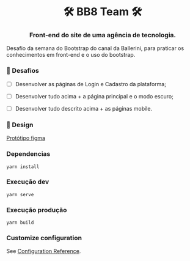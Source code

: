 <h1 align="center"> 🛠 BB8 Team 🛠</h1>

<h3 align="center">Front-end do site de uma agência de tecnologia.</h3>

<p> Desafio da semana do Bootstrap do canal da Ballerini, para praticar os conhecimentos em front-end e o uso do bootstrap.</p>


<h3> 🎯 Desafios</h3>

- [ ]  Desenvolver as páginas de Login e Cadastro da plataforma;
- [ ]  Desenvolver tudo acima + a página principal e o modo escuro;
- [ ]  Desenvolver tudo descrito acima + as páginas mobile.


<h3> 🎨 Design</h3>

<a href="https://www.figma.com/file/87P2bmC0xNGOaRWqvMFeR3/BB8-Team-UI-Copy/duplicate ">Protótipo figma</a>


<h3> Dependencias </h3>

```
yarn install
```


<h3> Execução dev</h3>

```
yarn serve
```

<h3> Execução produção</h3>

```
yarn build
```

<!-- ### Lints and fixes files
```
yarn lint
``` -->

### Customize configuration
See [Configuration Reference](https://cli.vuejs.org/config/).
